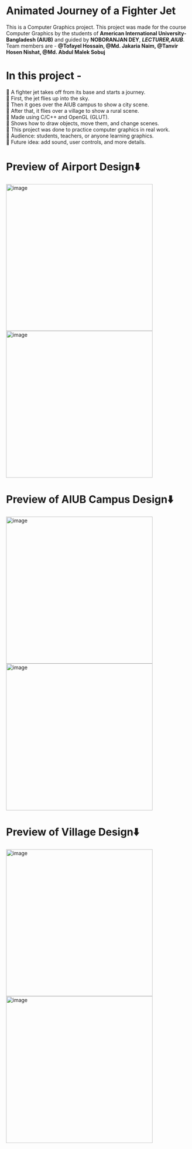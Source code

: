 # Animated Journey of a Fighter Jet
This is a Computer Graphics project.
This project was made for the course Computer Graphics by the students of **American International University-Bangladesh (AIUB)** and guided by **NOBORANJAN DEY**, ***LECTURER,AIUB***.
Team members are -  **@Tofayel Hossain, @Md. Jakaria Naim, @Tanvir Hosen Nishat, @Md. Abdul Malek Sobuj**

# In this  project -
📌 A fighter jet takes off from its base and starts a journey.<br>
📌 First, the jet flies up into the sky.<br>
📌 Then it goes over the AIUB campus to show a city scene.<br>
📌 After that, it flies over a village to show a rural scene.<br>
📌 Made using C/C++ and OpenGL (GLUT).<br>
📌 Shows how to draw objects, move them, and change scenes.<br>
📌 This project was done to practice computer graphics in real work.<br>
📌 Audience: students, teachers, or anyone learning graphics.<br>
📌 Future idea: add sound, user controls, and more details.<br>

# Preview of Airport Design⬇️
<img src="https://ibb.co.com/67rd63mh" alt="image" width="400" />
<img src="https://ibb.co.com/BH5L2WpC" alt="image" width="400" />

# Preview of AIUB Campus Design⬇️
<img src="https://ibb.co.com/B2Fh7vJP" alt="image" width="400" />
<img src="https://ibb.co.com/9922nwcq" alt="image" width="400" />

# Preview of Village Design⬇️
<img src="https://ibb.co.com/7xK5TnTX" alt="image" width="400" />
<img src="https://ibb.co.com/qY4188LF" alt="image" width="400" />



